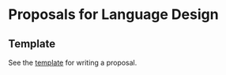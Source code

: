 # Proposals for Language Design

## Template
See the [template](/Template.md) for writing a proposal.